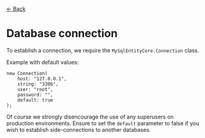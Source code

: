 [<- Back](README.md)

# Database connection
To establish a connection, we require the `MySqlEntityCore.Connection` class.

Example with default values:
```
new Connection(
    host: "127.0.0.1",
    string: "3306",
    user: "root",
    password: "",
    default: true
);
```
Of course we strongly disencourage the use of any superusers on production environments.
Ensure to set the `default` parameter to false if you wish to establish side-connections to another databases.
